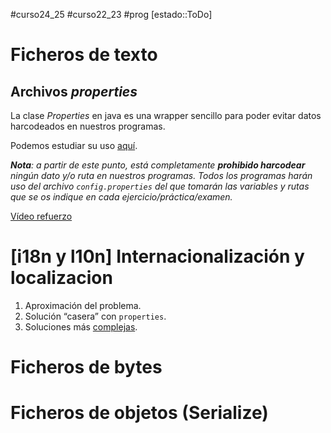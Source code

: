 #curso24_25 #curso22_23 #prog [estado::ToDo]

# Ficheros de texto

## Archivos _properties_
La clase _Properties_ en java es una wrapper sencillo para poder evitar datos harcodeados en nuestros programas.

Podemos estudiar su uso [aquí](https://www.arquitecturajava.com/java-properties-files-y-como-usarlos/).

_**Nota**: a partir de este punto, está completamente **prohibido harcodear** ningún dato y/o ruta en nuestros programas. Todos los programas harán uso del archivo `config.properties` del que tomarán las variables y rutas que se os indique en cada ejercicio/práctica/examen._

[Vídeo refuerzo](https://www.youtube.com/watch?v=v8ToJLBBfq8&list=PLTd5ehIj0goOxCwlYFWTKCYH1KeUx1qB1)

# [i18n y l10n] Internacionalización y localizacion
1. Aproximación del problema.
2. Solución “casera” con `properties`.
3. Soluciones más [complejas](https://picodotdev.github.io/blog-bitix/2020/12/internacionalizar-localizar-y-dar-formato-a-cadenas-numeros-importes-y-fechas-en-java/).

# Ficheros de bytes



# Ficheros de objetos (Serialize)



